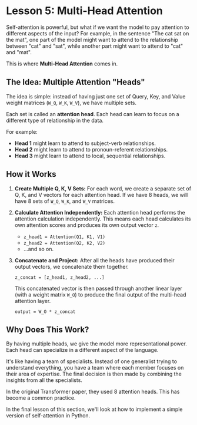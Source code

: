 # Lesson 5: Multi-Head Attention

Self-attention is powerful, but what if we want the model to pay attention to different aspects of the input? For example, in the sentence "The cat sat on the mat", one part of the model might want to attend to the relationship between "cat" and "sat", while another part might want to attend to "cat" and "mat".

This is where **Multi-Head Attention** comes in.

## The Idea: Multiple Attention "Heads"

The idea is simple: instead of having just one set of Query, Key, and Value weight matrices (`W_Q`, `W_K`, `W_V`), we have multiple sets.

Each set is called an **attention head**. Each head can learn to focus on a different type of relationship in the data.

For example:

-   **Head 1** might learn to attend to subject-verb relationships.
-   **Head 2** might learn to attend to pronoun-referent relationships.
-   **Head 3** might learn to attend to local, sequential relationships.

## How it Works

1.  **Create Multiple Q, K, V Sets:** For each word, we create a separate set of Q, K, and V vectors for each attention head. If we have 8 heads, we will have 8 sets of `W_Q`, `W_K`, and `W_V` matrices.

2.  **Calculate Attention Independently:** Each attention head performs the attention calculation independently. This means each head calculates its own attention scores and produces its own output vector `z`.

    - `z_head1 = Attention(Q1, K1, V1)`
    - `z_head2 = Attention(Q2, K2, V2)`
    - ...and so on.

3.  **Concatenate and Project:** After all the heads have produced their output vectors, we concatenate them together.

    `z_concat = [z_head1, z_head2, ...]`

    This concatenated vector is then passed through another linear layer (with a weight matrix `W_O`) to produce the final output of the multi-head attention layer.

    `output = W_O * z_concat`

## Why Does This Work?

By having multiple heads, we give the model more representational power. Each head can specialize in a different aspect of the language.

It's like having a team of specialists. Instead of one generalist trying to understand everything, you have a team where each member focuses on their area of expertise. The final decision is then made by combining the insights from all the specialists.

In the original Transformer paper, they used 8 attention heads. This has become a common practice.

In the final lesson of this section, we'll look at how to implement a simple version of self-attention in Python.